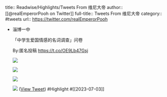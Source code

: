 title:: Readwise/Highlights/Tweets From 维尼大帝
author:: [[@realEmperorPooh on Twitter]]
full-title:: Tweets From 维尼大帝
category:: #tweets
url:: https://twitter.com/realEmperorPooh

- 淄博一中 
  
  「中学生爱国情感的名词调查」问卷
  
  By:匿名投稿 https://t.co/OE9Lb47Gsj
  
  ![](https://pbs.twimg.com/media/F0DA1rBagAALOsz.jpg)
  
  ![](https://pbs.twimg.com/media/F0DA1rCaMAEO6d4.jpg)
  
  ![](https://pbs.twimg.com/media/F0DA1q6aYAAbw-b.jpg)
  
  ![](https://pbs.twimg.com/media/F0DA1rAagAA3YV2.jpg) ([View Tweet](https://twitter.com/realEmperorPooh/status/1675551098629931008)) #Highlight #[[2023-07-03]]